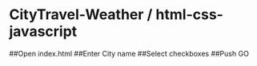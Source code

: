 # CityTravel-Weather / html-css- javascript

##Open index.html
##Enter City name
##Select checkboxes
##Push GO

